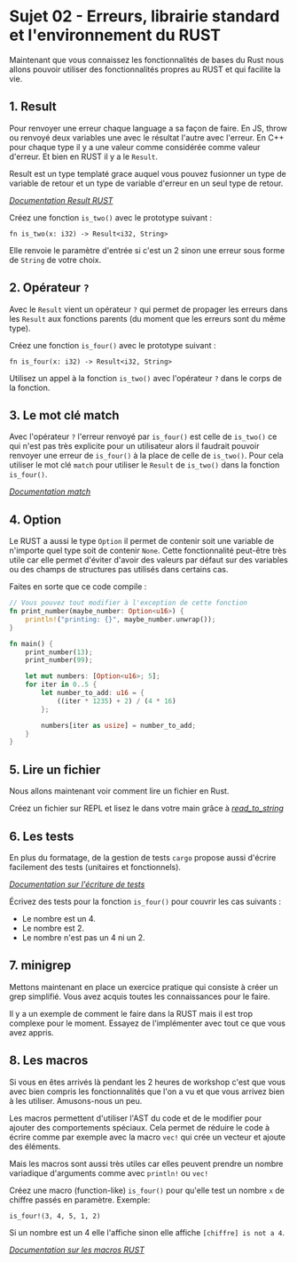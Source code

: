 # Sujet 02 - Erreurs, librairie standard et l'environnement du RUST

Maintenant que vous connaissez les fonctionnalités de bases du Rust nous allons pouvoir utiliser des fonctionnalités propres au RUST et qui facilite la vie.

## 1. Result

Pour renvoyer une erreur chaque language a sa façon de faire. En JS, throw ou renvoyé deux variables une avec le résultat l'autre avec l'erreur. En C++ pour chaque type il y a une valeur comme considérée comme valeur d'erreur. Et bien en RUST il y a le `Result`.

Result est un type templaté grace auquel vous pouvez fusionner un type de variable de retour et un type de variable d'erreur en un seul type de retour.

*[Documentation Result RUST](https://doc.rust-lang.org/std/result/)*

Créez une fonction `is_two()` avec le prototype suivant :

```
fn is_two(x: i32) -> Result<i32, String>
```

Elle renvoie le paramètre d'entrée si c'est un 2 sinon une erreur sous forme de `String` de votre choix.

## 2. Opérateur `?`

Avec le `Result` vient un opérateur `?` qui permet de propager les erreurs dans les `Result` aux fonctions parents (du moment que les erreurs sont du même type).

Créez une fonction `is_four()` avec le prototype suivant :

```
fn is_four(x: i32) -> Result<i32, String>
```

Utilisez un appel à la fonction `is_two()` avec l'opérateur `?` dans le corps de la fonction.

## 3. Le mot clé match

Avec l'opérateur `?` l'erreur renvoyé par `is_four()` est celle de `is_two()` ce qui n'est pas très explicite pour un utilisateur alors il faudrait pouvoir renvoyer une erreur de `is_four()` à la place de celle de `is_two()`. Pour cela utiliser le mot clé `match` pour utiliser le `Result` de `is_two()` dans la fonction `is_four()`.

*[Documentation match](https://doc.rust-lang.org/rust-by-example/flow_control/match.html)*

## 4. Option

Le RUST a aussi le type `Option` il permet de contenir soit une variable de n'importe quel type soit de contenir `None`. Cette fonctionnalité peut-être très utile car elle permet d'éviter d'avoir des valeurs par défaut sur des variables ou des champs de structures pas utilisés dans certains cas.

Faites en sorte que ce code compile :
```rust
// Vous pouvez tout modifier à l'exception de cette fonction
fn print_number(maybe_number: Option<u16>) {
    println!("printing: {}", maybe_number.unwrap());
}

fn main() {
    print_number(13);
    print_number(99);

    let mut numbers: [Option<u16>; 5];
    for iter in 0..5 {
        let number_to_add: u16 = {
            ((iter * 1235) + 2) / (4 * 16)
        };

        numbers[iter as usize] = number_to_add;
    }
}
```

## 5. Lire un fichier

Nous allons maintenant voir comment lire un fichier en Rust.

Créez un fichier sur REPL et lisez le dans votre main grâce à *[read_to_string](https://doc.rust-lang.org/std/fs/fn.read_to_string.html)*

## 6. Les tests

En plus du formatage, de la gestion de tests `cargo` propose aussi d'écrire facilement des tests (unitaires et fonctionnels).

*[Documentation sur l'écriture de tests](https://doc.rust-lang.org/book/ch11-01-writing-tests.html)*

Écrivez des tests pour la fonction `is_four()` pour couvrir les cas suivants :

- Le nombre est un 4.
- Le nombre est 2.
- Le nombre n'est pas un 4 ni un 2.

## 7. minigrep

Mettons maintenant en place un exercice pratique qui consiste à créer un grep simplifié. Vous avez acquis toutes les connaissances pour le faire.

Il y a un exemple de comment le faire dans la RUST mais il est trop complexe pour le moment. Essayez de l'implémenter avec tout ce que vous avez appris.

## 8. Les macros

Si vous en êtes arrivés là pendant les 2 heures de workshop c'est que vous avec bien compris les fonctionnalités que l'on a vu et que vous arrivez bien à les utiliser. Amusons-nous un peu.

Les macros permettent d'utiliser l'AST du code et de le modifier pour ajouter des comportements spéciaux. Cela permet de réduire le code à écrire comme par exemple avec la macro `vec!` qui crée un vecteur et ajoute des éléments.

Mais les macros sont aussi très utiles car elles peuvent prendre un nombre variadique d'arguments comme avec `println!` ou `vec!`

Créez une macro (function-like) `is_four()` pour qu'elle test un nombre `x` de chiffre passés en paramètre. Exemple:

`is_four!(3, 4, 5, 1, 2)`

Si un nombre est un 4 elle l'affiche sinon elle affiche `[chiffre] is not a 4`.

*[Documentation sur les macros RUST](https://doc.rust-lang.org/book/ch19-06-macros.html)*